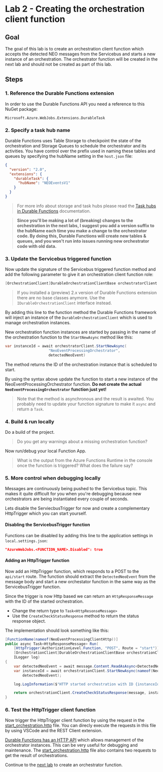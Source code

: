 # Lab 2 - Creating the orchestration client function

## Goal

The goal of this lab is to create an orchestration client function which accepts the detected NEO messages from the Servicebus and starts a new instance of an orchestration. The orchestrator function will be created in the next lab and should not be created as part of this lab.

## Steps

### 1. Reference the Durable Functions extension

In order to use the Durable Functions API you need a reference to this NuGet package:

`Microsoft.Azure.WebJobs.Extensions.DurableTask`

### 2. Specify a task hub name

Durable Functions uses Table Storage to checkpoint the state of the orchestration and Storage Queues to schedule the orchestrator and its activities. You have control over the prefix used in naming these tables and queues by specifying the hubName setting in the `host.json` file:

```json
{
  "version": "2.0",
  "extensions": {
    "durableTask": {
      "hubName": "NEOEventsV1"
    }
  }
}
```

> For more info about storage and task hubs please read the [Task hubs in Durable Functions](https://docs.microsoft.com/en-us/azure/azure-functions/durable/durable-functions-task-hubsx) documentation.

> **Since you'll be making a lot of (breaking) changes to the orchestration in the next labs, I suggest you add a version suffix to the hubName each time you make a change to the orchestrator code. By doing this, Durable Functions will create new tables & queues, and you won't run into issues running new orchestrator code with old data.**

### 3. Update the Servicebus triggered function

Now update the signature of the Servicebus triggered function method and add the following parameter to give it an orchestration client function role:

```csharp
[OrchestrationClient]DurableOrchestrationClientBase orchestratorClient
```

> If you installed a (preview) 2.x version of Durable Functions extension there are no base classes anymore. Use the `IDurableOrchestrationClient` interface instead.

By adding this line to the function method the Durable Functions framework will inject an instance of the `DurableOrchestrationClient` which is used to manage orchestration instances.

New orchestration function instances are started by passing in the name of the orchestration function to the `StartNewAsync` method like this:

```csharp
var instanceId = await orchestratorClient.StartNewAsync(
                    "NeoEventProcessingOrchestrator",
                    detectedNeoEvent)
```
The method returns the ID of the orchestration instance that is scheduled to start.

By using the syntax above update the function to start a new instance of the NeoEventProcessingOrchestrator function. **Do not create the actual `NeoEventProcessingOrchestrator` function just yet!**

> Note that the method is asynchronous and the result is awaited. You probably need to update your function signature to make it `async` and return a `Task`.

### 4. Build & run locally

Do a build of the project.

> Do you get any warnings about a missing orchestration function?

Now run/debug your local Function App. 

> What is the output from the Azure Functions Runtime in the console once the function is triggered? What does the failure say?

### 5. More control when debugging locally

Messages are continuously being pushed to the Servicebus topic. This makes it quite difficult for you when you're debugging because new orchestrators are being instantiated every couple of seconds.

Lets disable the ServiecbusTrigger for now and create a complementary HttpTrigger which you can start yourself.

#### Disabling the ServicebusTrigger function

Functions can be disabled by adding this line to the application settings in `local.settings.json`:

```json
"AzureWebJobs.<FUNCTION_NAME>.Disabled": true
```

#### Adding an HttpTrigger function

Now add an HttpTrigger function, which responds to a POST to the `api/start` route. The function should extract the `DetectedNeoEvent` from the message body and start a new orchestator function in the same way as the ServicebusTrigger function.

Since the trigger is now Http based we can return an `HttpResponseMessage` with the ID of the started orchestration.

- Change the return type to `Task<HttpResonseMessage>`
- Use the `CreateCheckStatusResponse` method to return the status response object.

The implementation should look something like this:

```csharp
[FunctionName(nameof(NeoEventProcessingClientHttp))]
public async Task<HttpResponseMessage> Run(
    [HttpTrigger(AuthorizationLevel.Function, "POST", Route = "start")]HttpRequestMessage message,
    [OrchestrationClient]DurableOrchestrationClientBase orchestrationClient,
    ILogger log)
{
    var detectedNeoEvent = await message.Content.ReadAsAsync<DetectedNeoEvent>();
    var instanceId = await orchestrationClient.StartNewAsync(nameof(NeoEventProcessingOrchestrator),
        detectedNeoEvent);

    log.LogInformation($"HTTP started orchestration with ID {instanceId}.");

    return orchestrationClient.CreateCheckStatusResponse(message, instanceId);
}
```

### 6. Test the HttpTrigger client function

Now trigger the HttpTrigger client function by using the request in the [start_orchestration.http](../http/start_orchestration.http) file. You can direcly execute the requests in this file by using VSCode and the REST Client extension.

[Durable Functions has an HTTP API](https://docs.microsoft.com/en-us/azure/azure-functions/durable/durable-functions-http-api) which allows management of the orchestrator instances. This can be very useful for debugging and maintenance. The [start_orchestration.http](../http/start_orchestration.http) file also contains two requests to get the result of orchestrations.

Continue to the [next lab](3_create_orchestrator_function.md) to create an orchestrator function.
